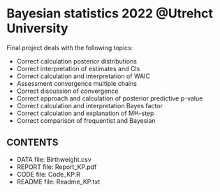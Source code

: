 # Bayesian statistics 2022 @Utrehct University
Final project deals with the following topics:
- Correct calculation posterior distributions
- Correct interpretation of estimates and CIs
- Correct calculation and interpretation of WAIC
- Assessment convergence multiple chains
- Correct discussion of convergence
- Correct approach and calculation of posterior predictive p-value
- Correct calculation and interpretation Bayes factor
- Correct calculation and explanation of MH-step
- Correct comparison of frequentist and Bayesian

## CONTENTS
- DATA file: Birthweight.csv
- REPORT file: Report_KP.pdf
- CODE file: Code_KP.R
- README file: Readme_KP.txt
